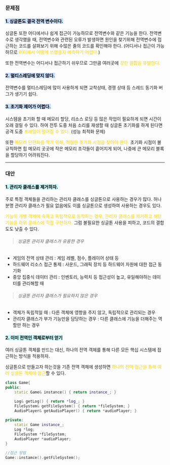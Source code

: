 
### 문제점
#### <mark style="background: #ADCCFFA6;">1. 싱글톤도 결국 전역 변수이다.</mark>
싱글톤 또한 어디에서나 쉽게 접근이 가능하므로 전역변수와 같은 기능을 한다.
전역변수로 생각했을 때, 전역변수와 관련된 오류가 발생하면 원인을 찾기위해 전역변수에 접근하는 코드를 살펴보기 위해 수많은 줄의 코드를 확인해야 한다. (어디서나 접근이 가능하므로<span style="color:rgb(255, 210, 0)"> 어디에서 어떻게 쓰였을지 예측하기 어렵다.</span>)

또한 전역변수는 어디서나 접근하기 쉬우므로 그만큼 여러곳에 <span style="color:rgb(255, 210, 0)">강한 결합을 유발한다.
</span>

#### <mark style="background: #ADCCFFA6;">2. 멀티스레딩에 맞지 않다.</mark>
전역변수를 멀티스레딩에 많이 사용하게 되면 교착상태, 경쟁 상태 등 스레드 동기화 버그가 생기기 쉽다.

#### <mark style="background: #ADCCFFA6;">3. 초기화 제어가 어렵다.</mark>
시스템을 초기화 할 때 메모리 할당, 리소스 로딩 등 많은 작업이 필요하게 되면 시간이 오래 걸릴 수 있다. 하여 전투 도중 처음 소리를 재생할 때 싱글톤 초기화를 하게 된다면 공격 도중 <span style="color:rgb(255, 210, 0)">프레임이 떨어질 수 있다.</span> (성능 최적화 문제)

또한 <span style="color:rgb(255, 210, 0)">메모리 단편화를 막기 위해, 적절한 초기화 시점을 찾아야 한다.</span>
초기화 시점이 불규칙하면 힙 메모리 곳곳에 작은 메모리 조각들이 흩어지게 되어, 나중에 큰 메모리 블록을 할당하기 어려워진다.

---

### 대안
#### <mark style="background: #ABF7F7A6;">1. 관리자 클래스를 제거하자.</mark>
주로 특정 객체들을 관리하는 관리자 클래스를 싱글톤으로 사용하는 경우가 많다.
허나 분명 관리자 클래스가 필요 없음에도 이를 싱글톤으로 생성하여 사용하는 경우도 있다.

<span style="color:rgb(255, 210, 0)">기능이 개별 객체에 속하고 독립적으로 동작하는 경우, 관리자 클래스를 제거하고 해당 기능을 하위 클래스에 직접 구현하자.</span> 그럼 불필요한 싱글톤 사용을 피하고, 코드의 결합도도 낮출 수 있다.

>###### 싱글톤 관리자 클래스가 유용한 경우
- 게임의 전역 상태 관리 : 게임 레벨, 점수, 플레이어 상태 등
- 하드웨어 리소스 접근 통제 : 사운드, 그래픽 장치 등 하드웨어 자원에 대한 접근 동기화
- 중앙 집중식 데이터 관리 : 인벤토리, 능력치 등 접근성이 높고, 유일해야하는 데이터를 관리해할 때

>###### 싱글톤 관리자 클래스가 필요하지 않은 경우
- 객체가 독립적일 때 : 다른 객체에 영향을 주지 않고, 독립적으로 관리되는 경우
- 관리자 클래스가 부가 기능만을 담당하는 경우 : 다른 클래스에 기능을 더해주는 역할만 하는 경우

#### <mark style="background: #ABF7F7A6;">2. 이미 전역인 객체로부터 얻기</mark>
여러 싱글톤 객체를 만드는 대신, 하나의 전역 객체를 통해 다른 모든 핵십 시스템에 접근하는 방식을 적용하자.

싱글톤으로 만들고자 하는것을 기존 전역 객체에 생성하면 <span style="color:rgb(255, 210, 0)">하나의 전역 접근을 통해 여러 싱글톤 객체에 접근</span>할 수 있다.
```cpp title:Game
class Game{
public:
	static Game& instance() { return instance_; }

	Log& getLog() { return *log_; }
	FileSystem& getFileSystem() { return *fileSystem; }
	AudioPlayer& getAudioPlayer() { return *audioPlayer; }
	
private:
	static Game instance_;
	Log *log;
	FileSystem *fileSystem;
	AudioPlayer *audioPlayer;
}

//접근 방법
Game::instamce().getFileSystem();
```
